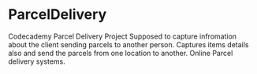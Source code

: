 # ParcelDelivery
Codecademy Parcel Delivery Project
Supposed to capture infromation about the client sending parcels to another person. Captures items details also and send the parcels from one location to another. Online Parcel delivery systems.
